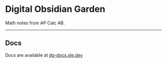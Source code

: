 # Digital Obsidian Garden
Math notes from AP Calc AB.

---
## Docs
Docs are available at [dg-docs.ole.dev](https://dg-docs.ole.dev/)
